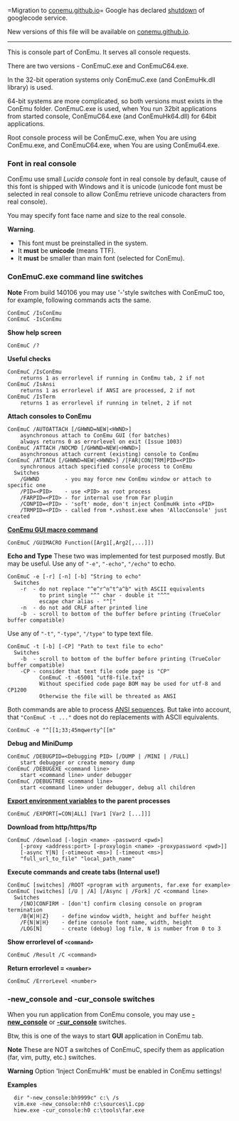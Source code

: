 ﻿=Migration to [conemu.github.io](http://conemu.github.io/)=
Google has declared [shutdown](http://google-opensource.blogspot.ru/2015/03/farewell-to-google-code.html) of googlecode service.

New versions of this file will be available on [conemu.github.io](http://conemu.github.io/en/ConEmuC.html).


---


This is console part of ConEmu. It serves all console requests.

There are two versions - ConEmuC.exe and ConEmuC64.exe.

In the 32-bit operation systems only ConEmuC.exe (and ConEmuHk.dll library) is used.

64-bit systems are more complicated, so both versions must exists in the ConEmu folder.
ConEmuC.exe is used, when You run 32bit applications from started console,
ConEmuC64.exe (and ConEmuHk64.dll) for 64bit applications.

Root console process will be ConEmuC.exe, when You are using ConEmu.exe,
and ConEmuC64.exe, when You are using ConEmu64.exe.

### Font in real console ###
ConEmu use small _Lucida console_ font in real console by default,
cause of this font is shipped with Windows and it is unicode
(unicode font must be selected in real console to allow ConEmu
retrieve unicode characters from real console).

You may specify font face name and size to the real console.

**Warning**.
  * This font must be preinstalled in the system.
  * It **must** be **unicode** (means TTF).
  * It **must** be smaller than main font (selected for ConEmu).

### ConEmuC.exe command line switches ###

**Note** From build 140106 you may use '-'style switches with ConEmuC too,
for example, following commands acts the same.
```
ConEmuC /IsConEmu
ConEmuC -IsConEmu
```

**Show help screen**
```
ConEmuC /?
```

**Useful checks**
```
ConEmuC /IsConEmu
    returns 1 as errorlevel if running in ConEmu tab, 2 if not
ConEmuC /IsAnsi
    returns 1 as errorlevel if ANSI are processed, 2 if not
ConEmuC /IsTerm
    returns 1 as errorlevel if running in telnet, 2 if not
```

**Attach consoles to ConEmu**
```
ConEmuC /AUTOATTACH [/GHWND=NEW|<HWND>]
    asynchronous attach to ConEmu GUI (for batches)
    always returns 0 as errorlevel on exit (Issue 1003)
ConEmuC /ATTACH /NOCMD [/GHWND=NEW|<HWND>]
    asynchronous attach current (existing) console to ConEmu
ConEmuC /ATTACH [/GHWND=NEW|<HWND>] /[FAR|CON|TRM]PID=<PID>
    synchronous attach specified console process to ConEmu
  Switches
    /GHWND        - you may force new ConEmu window or attach to specific one
    /PID=<PID>    - use <PID> as root process
    /FARPID=<PID> - for internal use from Far plugin
    /CONPID=<PID> - 'soft' mode, don't inject ConEmuHk into <PID>
    /TRMPID=<PID> - called from *.vshost.exe when 'AllocConsole' just created
```

**[ConEmu GUI macro command](GuiMacro.md)**
```
ConEmuC /GUIMACRO Function([Arg1[,Arg2[,...]])
```

**Echo and Type**
These two was implemented for test purposed mostly. But may be useful.
Use any of `"-e"`, `"-echo"`, `"/echo"` to echo.
```
ConEmuC -e [-r] [-n] [-b] "String to echo"
  Switches
    -r  - do not replace "^e^r^n^t^a^b" with ASCII equivalents
          to print single "^" char - double it "^^"
          escape char alias - "^["
    -n  - do not add CRLF after printed line
    -b  - scroll to bottom of the buffer before printing (TrueColor buffer compatible)
```
Use any of `"-t"`, `"-type"`, `"/type"` to type text file.
```
ConEmuC -t [-b] [-CP] "Path to text file to echo"
  Switches
    -b  - scroll to bottom of the buffer before printing (TrueColor buffer compatible)
    -CP - consider that text file code page is "CP"
          ConEmuC -t -65001 "utf8-file.txt"
          Without specified code page BOM may be used for utf-8 and CP1200
          Otherwise the file will be threated as ANSI
```
Both commands are able to process [ANSI sequences](http://conemu.github.io/en/AnsiEscapeCodes.html).
But take into account, that `"ConEmuC -t ..."` does not do replacements with ASCII equivalents.
```
ConEmuC -e "^[[1;33;45mqwerty^[[m"
```

**Debug and MiniDump**
```
ConEmuC /DEBUGPID=<Debugging PID> [/DUMP | /MINI | /FULL]
    start debugger or create memory dump
ConEmuC /DEBUGEXE <command line>
    start <command line> under debugger
ConEmuC /DEBUGTREE <command line>
    start <command line> under debugger, debug all children
```

**[Export environment variables](ConEmuEnvironment#Export_variables.md) to the parent processes**
```
ConEmuC /EXPORT[=CON|ALL] [Var1 [Var2 [...]]]
```

**Download from http/https/ftp**
```
ConEmuC /download [-login <name> -password <pwd>]
    [-proxy <address:port> [-proxylogin <name> -proxypassword <pwd>]]
    [-async Y|N] [-otimeout <ms>] [-timeout <ms>]
    "full_url_to_file" "local_path_name"
```

**Execute commands and create tabs (Internal use!)**
```
ConEmuC [switches] /ROOT <program with arguments, far.exe for example>
ConEmuC [switches] [/U | /A] [/Async | /Fork] /C <command line>
  Switches
    /[NO]CONFIRM - [don't] confirm closing console on program termination
    /B{W|H|Z}    - define window width, height and buffer height
    /F{N|W|H}    - define console font name, width, height
    /LOG[N]      - create (debug) log file, N is number from 0 to 3
```

**Show errorlevel of `<command>`**
```
ConEmuC /Result /C <command>
```

**Return errorlevel = `<number>`**
```
ConEmuC /ErrorLevel <number>
```

### -new\_console and -cur\_console switches ###
When you run application from ConEmu console, you may use **[-new\_console](NewConsole.md)** or **[-cur\_console](NewConsole.md)** switches.

Btw, this is one of the ways to start **GUI** application in ConEmu tab.

**Note** These are NOT a switches of ConEmuC, specify them as application (far, vim, putty, etc.) switches.

**Warning** Option 'Inject ConEmuHk' must be enabled in ConEmu settings!

**Examples**
```
  dir "-new_console:bh9999c" c:\ /s
  vim.exe -new_console:nh0 c:\sources\1.cpp
  hiew.exe -cur_console:h0 c:\tools\far.exe
```